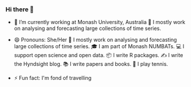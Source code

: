 ### Hi there 👋
- 🔭 I’m currently working at Monash University, Australia
🔭 I mostly work on analysing and forecasting large collections of time series.
- 😄 Pronouns: She/Her
🔭 I mostly work on analysing and forecasting large collections of time series.
🎓 I am part of Monash NUMBATs.
💻 I support open science and open data.
📦 I write R packages.
✍ I write the Hyndsight blog.
📚 I write papers and books.
🎾 I play tennis.

- ⚡ Fun fact: I'm fond of travelling 

<!--
- 👯 I’m looking to collaborate on ...
- 🤔 I’m looking for help with ...
- 💬 Ask me about ...
- 📫 How to reach me: ...
-->
